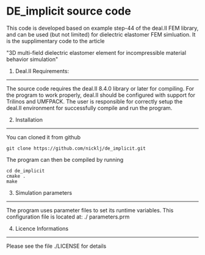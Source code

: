 DE_implicit source code
=======================

This code is developed based on example step-44 of the deal.II FEM library, and
can be used (but not limited) for dielectric elastomer FEM simluation. 
It is the supplimentary code to the article 

"3D multi-field dielectric elastomer element for incompressible material behavior simulation"

1. Deal.II Requirements:
------------------------

The source code requires the deal.II 8.4.0 library or later for
compiling. For the program to work properly, deal.II should be 
configured with support for Trilinos and UMFPACK. The user is responsible for
correctly setup the deal.II environment for successfully compile
and run the program. 

  
2. Installation
---------------

You can cloned it from github

	git clone https://github.com/nicklj/de_implicit.git

The program can then be compiled by running

	cd de_implicit
	cmake .
	make

3. Simulation parameters
-----------------------

The program uses parameter files to set its runtime variables. 
This configuration file is located at: 
    ./ parameters.prm

4. Licence Informations
-----------------------

Please see the file ./LICENSE for details

